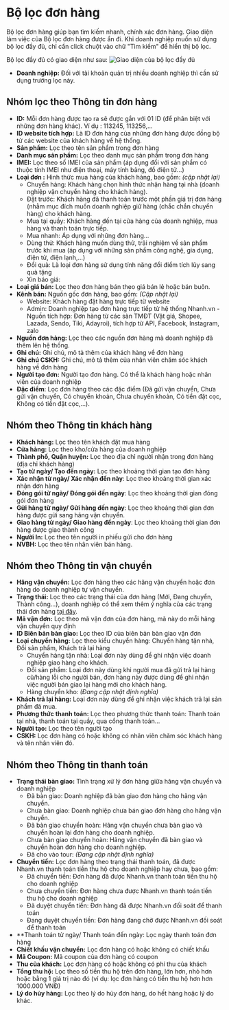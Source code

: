 # Bộ lọc đơn hàng

Bộ lọc đơn hàng giúp bạn tìm kiếm nhanh, chính xác đơn hàng. Giao diện làm việc của Bộ lọc đơn hàng được ẩn đi. Khi doanh nghiệp muốn sử dụng bộ lọc đầy đủ, chỉ cần click chuột vào chữ "Tìm kiếm"  để hiển thị bộ lọc.

Bộ lọc đầy đủ có giao diện như sau:
![Giao diện của bộ lọc đầy đủ](link)

- **Doanh nghiệp:** Đối với tài khoản quản trị nhiều doanh nghiệp thì cần sử dụng trường lọc này.



## Nhóm lọc theo Thông tin đơn hàng

- **ID:** Mỗi đơn hàng được tạo ra sẽ được gắn với 01 ID (để phân biệt với những đơn hàng khác). Ví dụ : 113245, 113256,...
- **ID website tích hợp:** Là ID đơn hàng của những đơn hàng được đồng bộ từ các website của khách hàng về hệ thống.
- **Sản phẩm:** Lọc theo tên sản phẩm trong đơn hàng
- **Danh mục sản phẩm:** Lọc theo danh mục sản phẩm trong đơn hàng 
- **IMEI:** Lọc theo số IMEI của sản phẩm (áp dụng đối với sản phẩm có thuộc tính IMEI như điện thoại, máy tính bảng, đồ điện tử...)
- **Loại đơn :** Hình thức mua hàng của khách hàng, bao gồm: *(cập nhật lại)*
  - Chuyển hàng: Khách hàng chọn hình thức nhận hàng tại nhà (doanh nghiệp vận chuyển hàng cho khách hàng).
  - Đặt trước: Khách hàng đã thanh toán trước một phần giá trị đơn hàng (nhằm mục đích muốn doanh nghiệp giữ hàng (chắc chắn chuyển hàng) cho khách hàng.
  - Mua tại quầy: Khách hàng đến tại cửa hàng của doanh nghiệp, mua hàng và thanh toán trực tiếp.
  - Mua nhanh: Áp dụng với những đơn hàng...
  - Dùng thử: Khách hàng muốn dùng thử, trải nghiệm về sản phẩm trước khi mua (áp dụng với những sản phẩm công nghệ, gia dụng, điện tử, điện lạnh,...)
  - Đổi quà: Là loại đơn hàng sử dụng tính năng đổi điểm tích lũy sang quà tặng
  - Xin báo giá: 
- **Loại giá bán:** Lọc theo đơn hàng bán theo giá bán lẻ hoặc bán buôn.
- **Kênh bán:** Nguồn gốc đơn hàng, bao gồm: *(Cập nhật lại)*
  - Website: Khách hàng đặt hàng trực tiếp từ website
  - Admin: Doanh nghiệp tạo đơn hàng trực tiếp từ hệ thống Nhanh.vn
  -Nguồn tích hợp: Đơn hàng từ các sàn TMĐT (Vật giá, Shopee, Lazada, Sendo, Tiki, Adayroi), tích hợp từ API, Facebook, Instagram, zalo
- **Nguồn đơn hàng:** Lọc theo các nguồn đơn hàng mà doanh nghiệp đã thêm lên hệ thống.
- **Ghi chú:** Ghi chú, mô tả thêm của khách hàng về đơn hàng
- **Ghi chú CSKH:** Ghi chú, mô tả thêm của nhân viên chăm sóc khách hàng về đơn hàng
- **Người tạo đơn:** Người tạo đơn hàng. Có thể là khách hàng hoặc nhân viên của doanh nghiệp
- **Đặc điểm**: Lọc đơn hàng theo các đặc điểm (Đã gửi vận chuyển, Chưa gửi vận chuyển, Có chuyển khoản, Chưa chuyển khoản, Có tiền đặt cọc, Không có tiền đặt cọc,...).
## Nhóm theo Thông tin khách hàng

- **Khách hàng:** Lọc theo tên khách đặt mua hàng
- **Cửa hàng:** Lọc theo kho/cửa hàng của doanh nghiệp
- **Thành phố, Quận huyện:** Lọc theo địa chỉ người nhận trong đơn hàng (địa chỉ khách hàng)
- **Tạo từ ngày/ Tạo đến ngày:** Lọc theo khoảng thời gian tạo đơn hàng
- **Xác nhận từ ngày/ Xác nhận đến này**: Lọc theo khoảng thời gian xác nhận đơn hàng
- **Đóng gói từ ngày/ Đóng gói đến ngày**: Lọc theo khoảng thời gian đóng gói đơn hàng
- **Gửi hàng từ ngày/ Gửi hàng đến ngày**: Lọc theo khoảng thời gian đơn hàng được gửi sang hãng vận chuyển.
- **Giao hàng từ ngày/ Giao hàng đến ngày**: Lọc theo khoảng thời gian đơn hàng được giao thành công
- **Người In:** Lọc theo tên người in phiếu gửi cho đơn hàng
- **NVBH:** Lọc theo tên nhân viên bán hàng.

## Nhóm theo Thông tin vận chuyển
- **Hãng vận chuyển:** Lọc đơn hàng theo các hãng vận chuyển hoặc đơn hàng do doanh nghiệp tự vận chuyển.
- **Trạng thái:** Lọc theo các trạng thái của đơn hàng (Mới, Đang chuyển, Thành công...), doanh nghiệp có thể xem thêm ý nghĩa của các trạng thái đơn hàng [tại đây](link).
- **Mã vận đơn:** Lọc theo mã vận đơn của đơn hàng, mã này do mỗi hãng vận chuyển quy định
- **ID Biên bản bàn giao:** Lọc theo ID của biên bản bàn giao vận đơn
- **Loại chuyển hàng:** Lọc theo kiểu chuyển hàng: Chuyển hàng tận nhà, Đổi sản phẩm, Khách trả lại hàng
  - Chuyển hàng tận nhà: Loại đơn này dùng để ghi nhận việc doanh nghiệp giao hàng cho khách.
  - Đổi sản phẩm: Loại đơn này dùng khi người mua đã gửi trả lại hàng cũ/hàng lỗi cho người bán, đơn hàng này được dùng để ghi nhận việc người bán giao lại hàng mới cho khách hàng.
  - Hàng chuyển kho: *(Đang cập nhật định nghĩa)*
- **Khách trả lại hàng:** Loại đơn này dùng để ghi nhận việc khách trả lại sản phẩm đã mua.
- **Phương thức thanh toán:** Lọc theo phương thức thanh toán: Thanh toán tại nhà, thanh toán tại quầy, qua cổng thanh toán...
- **Người tạo:** Lọc theo tên người tạo
- **CSKH:** Lọc đơn hàng có hoặc không có nhân viên chăm sóc khách hàng và tên nhân viên đó.

## Nhóm theo Thông tin thanh toán 
- **Trạng thái bàn giao:** Tình trạng xử lý đơn hàng giữa hãng vận chuyển và doanh nghiệp
  - Đã bàn giao: Doanh nghiệp đã bàn giao đơn hàng cho hãng vận chuyển.
  - Chưa bàn giao: Doanh nghiệp chưa bán giao đơn hàng cho hãng vận chuyển.
  - Đã bàn giao chuyển hoàn: Hãng vận chuyển chưa bàn giao và chuyển hoàn lại đơn hàng cho doanh nghiệp.
  - Chưa bàn giao chuyển hoàn: Hãng vận chuyển đã bàn giao và chuyển hoàn đơn hàng cho doanh nghiệp.
  - Đã cho vào tour: *(Đang cập nhật định nghĩa)*
- **Chuyển tiền:** Lọc đơn hàng theo trạng thái thanh toán, đã được Nhanh.vn thanh toán tiền thu hộ cho doanh nghiệp hay chưa, bao gồm:
  - Đã chuyển tiền: Đơn hàng đã được Nhanh.vn thanh toán tiền thu hộ cho doanh nghiệp
  - Chưa chuyển tiền: Đơn hàng chưa được Nhanh.vn thanh toán tiền thu hộ cho doanh nghiệp
  - Đã duyệt chuyển tiền: Đơn hàng đã được Nhanh.vn đối soát để thanh toán
  - Đang duyệt chuyển tiền: Đơn hàng đang chờ được Nhanh.vn đối soát để thanh toán
- **Thanh toán từ ngày/ Thanh toán đến ngày: Lọc ngày thanh toán đơn hàng
- **Chiết khấu vận chuyển:** Lọc đơn hàng có hoặc không có chiết khấu
- **Mã Coupon:** Mã coupon của đơn hàng có coupon
- **Thu của khách:** Lọc đơn hàng có hoặc không có phí thu của khách
- **Tổng thu hộ:** Lọc theo số tiền thu hộ trên đơn hàng, lớn hơn, nhỏ hơn hoặc bằng 1 giá trị nào đó (ví dụ: lọc đơn hàng có tiền thu hộ hơn hơn 1000.000 VNĐ)
- **Lý do hủy hàng:** Lọc theo lý do hủy đơn hàng, do hết hàng hoặc lý do khác.
